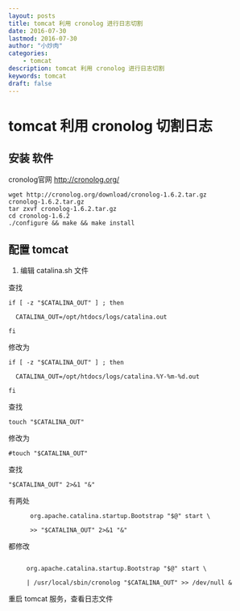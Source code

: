 ```yaml
---
layout: posts
title: tomcat 利用 cronolog 进行日志切割
date: 2016-07-30
lastmod: 2016-07-30
author: "小炒肉"
categories: 
    - tomcat
description: tomcat 利用 cronolog 进行日志切割
keywords: tomcat
draft: false
---
```



# tomcat 利用 cronolog 切割日志


## 安装 软件

cronolog官网
http://cronolog.org/

```
wget http://cronolog.org/download/cronolog-1.6.2.tar.gz
cronolog-1.6.2.tar.gz
tar zxvf cronolog-1.6.2.tar.gz
cd cronolog-1.6.2
./configure && make && make install
```
 

## 配置 tomcat 


1. 编辑 catalina.sh 文件

查找

```
if [ -z "$CATALINA_OUT" ] ; then

  CATALINA_OUT=/opt/htdocs/logs/catalina.out

fi
```
 
修改为

```
if [ -z "$CATALINA_OUT" ] ; then

  CATALINA_OUT=/opt/htdocs/logs/catalina.%Y-%m-%d.out

fi
```

查找   

```
touch "$CATALINA_OUT"
```

修改为

```
#touch "$CATALINA_OUT"
```
  

查找 

```
"$CATALINA_OUT" 2>&1 "&"
```

有两处

```
      org.apache.catalina.startup.Bootstrap "$@" start \

      >> "$CATALINA_OUT" 2>&1 "&"
```
 

都修改

 ```

      org.apache.catalina.startup.Bootstrap "$@" start \

      | /usr/local/sbin/cronolog "$CATALINA_OUT" >> /dev/null &
```
 
重启 tomcat 服务，查看日志文件
